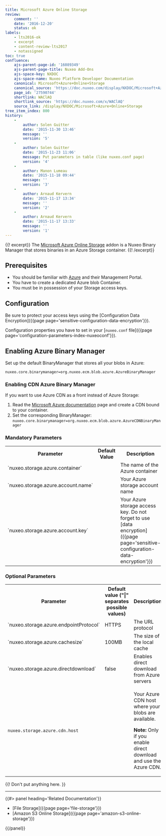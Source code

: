 ```yaml
---
title: Microsoft Azure Online Storage
review:
    comment: ''
    date: '2016-12-20'
    status: ok
labels:
    - lts2016-ok
    - excerpt
    - content-review-lts2017
    - notassigned
toc: true
confluence:
    ajs-parent-page-id: '16089349'
    ajs-parent-page-title: Nuxeo Add-Ons
    ajs-space-key: NXDOC
    ajs-space-name: Nuxeo Platform Developer Documentation
    canonical: Microsoft+Azure+Online+Storage
    canonical_source: 'https://doc.nuxeo.com/display/NXDOC/Microsoft+Azure+Online+Storage'
    page_id: '27590744'
    shortlink: WAClAQ
    shortlink_source: 'https://doc.nuxeo.com/x/WAClAQ'
    source_link: /display/NXDOC/Microsoft+Azure+Online+Storage
tree_item_index: 800
history:
    -
        author: Solen Guitter
        date: '2015-11-30 13:46'
        message: ''
        version: '5'
    -
        author: Solen Guitter
        date: '2015-11-23 11:06'
        message: Put parameters in table (like nuxeo.conf page)
        version: '4'
    -
        author: Manon Lumeau
        date: '2015-11-18 09:44'
        message: ''
        version: '3'
    -
        author: Arnaud Kervern
        date: '2015-11-17 13:34'
        message: ''
        version: '2'
    -
        author: Arnaud Kervern
        date: '2015-11-17 13:33'
        message: ''
        version: '1'
---
```


{{! excerpt}}
The&nbsp;[Microsoft Azure Online Storage](https://connect.nuxeo.com/nuxeo/site/marketplace/package/microsoft-azure-online-storage) addon is a Nuxeo Binary Manager that stores binaries in an Azure Storage container.
{{! /excerpt}}

## Prerequisites

- You should be familiar with [Azure](https://azure.microsoft.com/en-us/) and their Management Portal.
- You have to create a dedicated Azure blob Container.
- You must be in possession of your Storage access keys.

## Configuration

Be sure to protect your access keys using the [Configuration Data Encryption]({{page page='sensitive-configuration-data-encryption'}}).

Configuration properties you have to set in your [`nuxeo.conf` file]({{page page='configuration-parameters-index-nuxeoconf'}}).

## Enabling Azure Binary Manager

Set up the default BinaryManager that stores all your blobs in Azure:

`nuxeo.core.binarymanager=org.nuxeo.ecm.blob.azure.AzureBinaryManager`

### Enabling CDN Azure Binary Manager

If you want to use Azure CDN as a front instead of Azure Storage:

1.  Read the&nbsp;[Microsoft Azure documentation](https://azure.microsoft.com/en-us/documentation/articles/cdn-overview/)&nbsp;page and create a CDN bound to your container.
2.  Set the corresponding BinaryManager:
    `nuxeo.core.binarymanager=org.nuxeo.ecm.blob.azure.AzureCDNBinaryManager`

### Mandatory Parameters

<div class="table-scroll"><table class="hover"><tbody><tr><th colspan="1">Parameter</th><th colspan="1">Default Value</th><th colspan="1">Description</th></tr><tr><td colspan="1">`nuxeo.storage.azure.container`</td><td colspan="1">&nbsp;</td><td colspan="1">The name of the Azure container</td></tr><tr><td colspan="1">`nuxeo.storage.azure.account.name`</td><td colspan="1">&nbsp;</td><td colspan="1">Your Azure storage account name</td></tr><tr><td colspan="1">`nuxeo.storage.azure.account.key`</td><td colspan="1">&nbsp;</td><td colspan="1">Your Azure storage access key.
Do not forget to use [data encryption]({{page page='sensitive-configuration-data-encryption'}})</td></tr></tbody></table></div>

### Optional Parameters

<div class="table-scroll"><table class="hover"><tbody><tr><th colspan="1">Parameter</th><th colspan="1">Default value ("|" separates possible values)</th><th colspan="1">Description</th></tr><tr><td colspan="1">`nuxeo.storage.azure.endpointProtocol`</td><td colspan="1">HTTPS</td><td colspan="1">The URL protocol</td></tr><tr><td colspan="1">`nuxeo.storage.azure.cachesize`</td><td colspan="1">100MB</td><td colspan="1">The size of the local cache</td></tr><tr><td colspan="1">`nuxeo.storage.azure.directdownload`</td><td colspan="1">false</td><td colspan="1">Enables direct download from Azure servers</td></tr><tr><td colspan="1">

`nuxeo.storage.azure.cdn.host`

</td><td colspan="1">&nbsp;</td><td colspan="1">

Your Azure CDN host where your blobs are available.

**Note:** Only if you enable direct download and use the Azure CDN.

</td></tr></tbody></table></div>

{{! Don't put anything here. }}

* * *

<div class="row" data-equalizer data-equalize-on="medium"><div class="column medium-6">{{#> panel heading='Related Documentation'}}

- [File Storage]({{page page='file-storage'}})
- [Amazon S3 Online Storage]({{page page='amazon-s3-online-storage'}})

{{/panel}}</div><div class="column medium-6">

&nbsp;

</div></div>
